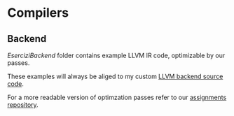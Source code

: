 # Compilers
## Backend
_EserciziBackend_ folder contains example LLVM IR code, optimizable by our passes.

These examples will always be aliged to my custom [LLVM backend source code](https://github.com/mc-cat-tty/llvm-17.0.6-compilers).

For a more readable version of optimzation passes refer to our [assignments repository](https://github.com/ent0n29/compilers-assignments).